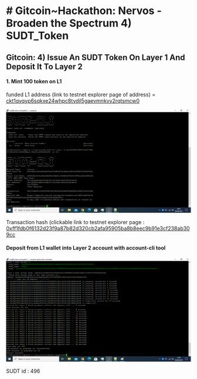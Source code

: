 <h1> # Gitcoin~Hackathon: Nervos - Broaden the Spectrum 4) SUDT_Token </h1>
<h2> Gitcoin: 4) Issue An SUDT Token On Layer 1 And Deposit It To Layer 2 </h2>


<h4> 1. Mint 100 token on L1 </h4>
 
 <p> funded L1 address (link to testnet explorer page of address) =  
 <a href="https://explorer.nervos.org/aggron/address/ckt1qyqyp6sqkxe24whpc8tvdjl5gaevmnkvy2rqtsmcw0" > 
	ckt1qyqyp6sqkxe24whpc8tvdjl5gaevmnkvy2rqtsmcw0
 </a>	
 </p>
 <p>
 <img src="https://github.com/maxx6262/Gitcoin-CKB-4-SUDT_Token/blob/main/sudt-cli-mint-100.png" alt="Screenshot of console output after issuing SUDT tokens" />
 </p>
<p>
 Transaction hash (clickable link to testnet explorer page : 
 <a href='https://explorer.nervos.org/aggron/transaction/0xff1fdb0f6132d23f9a87b82d320cb2afa95905ba8b8eec9b91e3cf238ab309cc'> 
	0xff1fdb0f6132d23f9a87b82d320cb2afa95905ba8b8eec9b91e3cf238ab309cc 
 </a>
</p>

<h4> Deposit from L1 wallet into Layer 2 account with account-cli tool </h4>

<p>
 <img src="https://github.com/maxx6262/Gitcoin-CKB-4-SUDT_Token/blob/main/sudt-deposit-L2.png" alt="Screenshot of console output when deposit sent into L2 wallet" />
</p>
<p>
 SUDT id : 496 
</p>
	 
